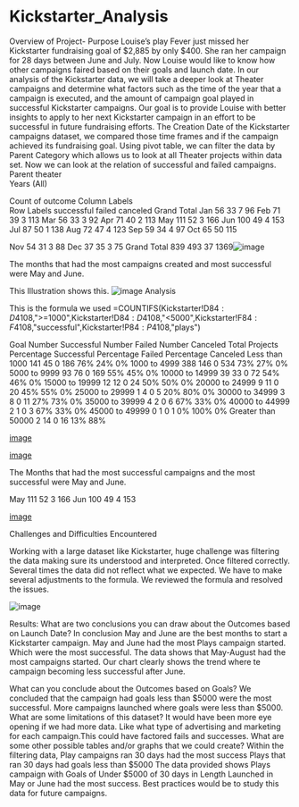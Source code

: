 # Kickstarter_Analysis
Overview of Project- Purpose
Louise’s play Fever just missed her Kickstarter fundraising goal of $2,885 by only $400. She ran her campaign for 28 days between June and July. Now Louise would like to know how other campaigns faired based on their goals and launch date. In our analysis of the Kickstarter data, we will take a deeper look at Theater campaigns and determine what factors such as the time of the year that a campaign is executed, and the amount of campaign goal played in successful Kickstarter campaigns. Our goal is to provide Louise with better insights to apply to her next Kickstarter campaign in an effort to be successful in future fundraising efforts.
The Creation Date of the Kickstarter campaigns dataset, we compared those time frames and if the campaign achieved its fundraising goal. Using pivot table, we can filter the data by Parent Category which allows us to look at all Theater projects within data set. Now we can look at the relation of successful and failed campaigns.
Parent	theater			
Years	(All)			
				
Count of outcome	Column Labels			
Row Labels	successful	failed	canceled	Grand Total
Jan	56	33	7	96
Feb	71	39	3	113
Mar	56	33	3	92
Apr	71	40	2	113
May	111	52	3	166
Jun	100	49	4	153
Jul	87	50	1	138
Aug	72	47	4	123
Sep	59	34	4	97
Oct	65	50		115

Nov	54	31	3	88
Dec	37	35	3	75
Grand Total	839	493	37	1369![image](https://user-images.githubusercontent.com/91812090/143730257-93ca442d-d257-4e83-b850-3d01865c39e8.png)

The months that had the most campaigns created and most successful were May and June.

This Illustration shows this.
![image](https://user-images.githubusercontent.com/91812090/143730422-6d81a540-f13d-40e4-b4f6-13358775d76d.png)
Analysis

This is the formula we used
=COUNTIFS(Kickstarter!D$84:D$4108,">=1000",Kickstarter!D$84:D$4108,"<5000",Kickstarter!F$84:F$4108,"successful",Kickstarter!P$84:P$4108,"plays")

Goal	Number Successful	Number Failed	Number Canceled	Total Projects	Percentage Successful	Percentage Failed	Percentage Canceled
Less than 1000	141	45	0	186	76%	24%	0%
1000 to 4999	388	146	0	534	73%	27%	0%
5000 to 9999	93	76	0	169	55%	45%	0%
10000 to 14999	39	33	0	72	54%	46%	0%
15000 to 19999	12	12	0	24	50%	50%	0%
20000 to 24999	9	11	0	20	45%	55%	0%
25000 to 29999	1	4	0	5	20%	80%	0%
30000 to 34999	3	8	0	11	27%	73%	0%
35000 to 39999	4	2	0	6	67%	33%	0%
40000 to 44999	2	1	0	3	67%	33%	0%
45000 to 49999	0	1	0	1	0%	100%	0%
Greater than 50000	2	14	0	16	13%	88%	

[image](https://user-images.githubusercontent.com/91812090/143730568-cd3ef7dd-1285-4f85-a991-855450a78e38.png)

[image](https://user-images.githubusercontent.com/91812090/143730587-5a584f71-d253-4bbc-8502-3acdf5651b22.png)

The Months that had the most successful campaigns and the most successful were May and June.

May	111	52	3	166
Jun	100	49	4	153

[image](https://user-images.githubusercontent.com/91812090/143782559-b58fa553-463f-482b-b59b-ae43216fa79e.png)


Challenges and Difficulties Encountered

Working with a large dataset like Kickstarter, huge challenge was filtering the data making sure its understood and interpreted. Once filtered correctly. Several times the data did not reflect what we expected. We have to make several adjustments to the formula. We reviewed the formula and resolved the issues.

![image](https://user-images.githubusercontent.com/91812090/143782674-a8273c58-b0f4-441d-91fb-9d5f5f15b650.png)

Results:
What are two conclusions you can draw about the Outcomes based on Launch Date?
In conclusion May and June are the best months to start a Kickstarter campaign. May and June had the most Plays campaign started. Which were the most successful. The data shows that May-August had the most campaigns started. Our chart clearly shows the trend where te campaign becoming less successful after June.

What can you conclude about the Outcomes based on Goals?
We concluded that the campaign had goals less than $5000 were the most successful. More campaigns launched where goals were less than $5000.
What are some limitations of this dataset?
It would have been more eye opening if we had more data. Like what type of advertising and marketing for each campaign.This could have factored fails and successes.
What are some other possible tables and/or graphs that we could create?
Within the filtering data, Play campaigns ran 30 days had the most success
Plays that ran 30 days had goals less than $5000
The data provided shows Plays campaign with Goals of Under $5000 of 30 days in Length Launched in May or June had the most success. Best practices would be to study this data for future campaigns.

